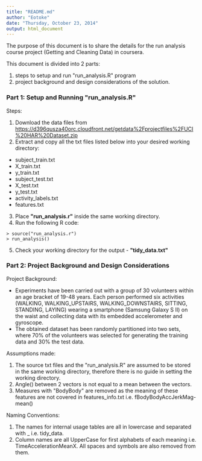 ```yaml
---
title: "README.md"
author: "Eotoke"
date: "Thursday, October 23, 2014"
output: html_document
---
```

The purpose of this document is to share the details for the run analysis course project (Getting and Cleaning Data) in coursera.

This document is divided into 2 parts:

1. steps to setup and run "run_analysis.R" program
2. project background and design considerations of the solution.

### Part 1: Setup and Running "run_analysis.R"

Steps:

1. Download the data files from <https://d396qusza40orc.cloudfront.net/getdata%2Fprojectfiles%2FUCI%20HAR%20Dataset.zip>
2. Extract and copy all the txt files listed below into your desired working directory:
  + subject_train.txt
  + X_train.txt
  + y_train.txt
  + subject_test.txt
  + X_test.txt
  + y_test.txt
  + activity_labels.txt
  + features.txt
3. Place **"run_analysis.r"** inside the same working directory.
4. Run the following R code:

```
> source("run_analysis.r")
> run_analysis()
```
5. Check your working directory for the output - **"tidy_data.txt"**

### Part 2: Project Background and Design Considerations
Project Background:

+ Experiments have been carried out with a group of 30 volunteers within an age bracket of 19-48 years. Each person performed six activities (WALKING, WALKING_UPSTAIRS, WALKING_DOWNSTAIRS, SITTING, STANDING, LAYING) wearing a smartphone (Samsung Galaxy S II) on the waist and collecting data with its embedded accelerometer and gyroscope. 
+ The obtained dataset has been randomly partitioned into two sets, where 70% of the volunteers was selected for generating the training data and 30% the test data. 

Assumptions made:

1. The source txt files and the "run_analysis.R" are assumed to be stored in the same working directory, therefore there is no guide in setting the working directory.
2. Angle() between 2 vectors is not equal to a mean between the vectors.
3. Measures with "BodyBody" are removed as the meaning of these features are not covered in features_info.txt i.e. fBodyBodyAccJerkMag-mean()

Naming Conventions:

1. The names for internal usage tables are all in lowercase and separated with _ i.e. tidy_data.
2. Column names are all UpperCase for first alphabets of each meaning i.e. TimeAccelerationMeanX. All spaces and symbols are also removed from them.
